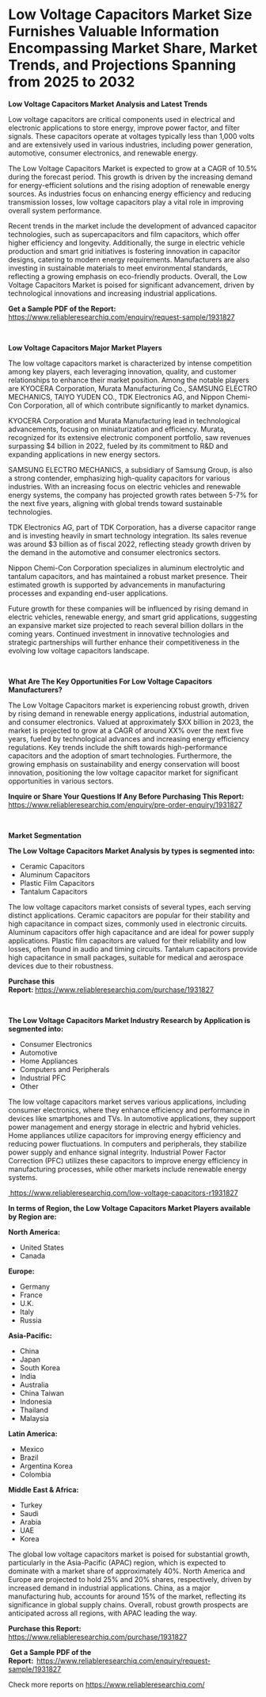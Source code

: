 <p><h1>Low Voltage Capacitors Market Size Furnishes Valuable Information Encompassing Market Share, Market Trends, and Projections Spanning from 2025 to 2032</h1></p><p><strong>Low Voltage Capacitors Market Analysis and Latest Trends</strong></p>
<p><p>Low voltage capacitors are critical components used in electrical and electronic applications to store energy, improve power factor, and filter signals. These capacitors operate at voltages typically less than 1,000 volts and are extensively used in various industries, including power generation, automotive, consumer electronics, and renewable energy.</p><p>The Low Voltage Capacitors Market is expected to grow at a CAGR of 10.5% during the forecast period. This growth is driven by the increasing demand for energy-efficient solutions and the rising adoption of renewable energy sources. As industries focus on enhancing energy efficiency and reducing transmission losses, low voltage capacitors play a vital role in improving overall system performance.</p><p>Recent trends in the market include the development of advanced capacitor technologies, such as supercapacitors and film capacitors, which offer higher efficiency and longevity. Additionally, the surge in electric vehicle production and smart grid initiatives is fostering innovation in capacitor designs, catering to modern energy requirements. Manufacturers are also investing in sustainable materials to meet environmental standards, reflecting a growing emphasis on eco-friendly products. Overall, the Low Voltage Capacitors Market is poised for significant advancement, driven by technological innovations and increasing industrial applications.</p></p>
<p><strong>Get a Sample PDF of the Report:&nbsp;</strong> <a href="https://www.reliableresearchiq.com/enquiry/request-sample/1931827?utm_campaign=3513&utm_medium=2&utm_source=Github&utm_content=ia&utm_term=07042025&utm_id=low-voltage-capacitors">https://www.reliableresearchiq.com/enquiry/request-sample/1931827</a></p>
<p>&nbsp;</p>
<p><strong>Low Voltage Capacitors Major Market Players</strong></p>
<p><p>The low voltage capacitors market is characterized by intense competition among key players, each leveraging innovation, quality, and customer relationships to enhance their market position. Among the notable players are KYOCERA Corporation, Murata Manufacturing Co., SAMSUNG ELECTRO MECHANICS, TAIYO YUDEN CO., TDK Electronics AG, and Nippon Chemi-Con Corporation, all of which contribute significantly to market dynamics.</p><p>KYOCERA Corporation and Murata Manufacturing lead in technological advancements, focusing on miniaturization and efficiency. Murata, recognized for its extensive electronic component portfolio, saw revenues surpassing $4 billion in 2022, fueled by its commitment to R&D and expanding applications in new energy sectors.</p><p>SAMSUNG ELECTRO MECHANICS, a subsidiary of Samsung Group, is also a strong contender, emphasizing high-quality capacitors for various industries. With an increasing focus on electric vehicles and renewable energy systems, the company has projected growth rates between 5-7% for the next five years, aligning with global trends toward sustainable technologies.</p><p>TDK Electronics AG, part of TDK Corporation, has a diverse capacitor range and is investing heavily in smart technology integration. Its sales revenue was around $3 billion as of fiscal 2022, reflecting steady growth driven by the demand in the automotive and consumer electronics sectors.</p><p>Nippon Chemi-Con Corporation specializes in aluminum electrolytic and tantalum capacitors, and has maintained a robust market presence. Their estimated growth is supported by advancements in manufacturing processes and expanding end-user applications.</p><p>Future growth for these companies will be influenced by rising demand in electric vehicles, renewable energy, and smart grid applications, suggesting an expansive market size projected to reach several billion dollars in the coming years. Continued investment in innovative technologies and strategic partnerships will further enhance their competitiveness in the evolving low voltage capacitors landscape.</p></p>
<p>&nbsp;</p>
<p><strong>What Are The Key Opportunities For Low Voltage Capacitors Manufacturers?</strong></p>
<p><p>The Low Voltage Capacitors market is experiencing robust growth, driven by rising demand in renewable energy applications, industrial automation, and consumer electronics. Valued at approximately $XX billion in 2023, the market is projected to grow at a CAGR of around XX% over the next five years, fueled by technological advances and increasing energy efficiency regulations. Key trends include the shift towards high-performance capacitors and the adoption of smart technologies. Furthermore, the growing emphasis on sustainability and energy conservation will boost innovation, positioning the low voltage capacitor market for significant opportunities in various sectors.</p></p>
<p><strong>Inquire or Share Your Questions If Any Before Purchasing This Report:</strong> <a href="https://www.reliableresearchiq.com/enquiry/pre-order-enquiry/1931827?utm_campaign=3513&utm_medium=2&utm_source=Github&utm_content=ia&utm_term=07042025&utm_id=low-voltage-capacitors">https://www.reliableresearchiq.com/enquiry/pre-order-enquiry/1931827</a></p>
<p>&nbsp;</p>
<p><strong>Market Segmentation</strong></p>
<p><strong>The Low Voltage Capacitors Market Analysis by types is segmented into:</strong></p>
<p><ul><li>Ceramic Capacitors</li><li>Aluminum Capacitors</li><li>Plastic Film Capacitors</li><li>Tantalum Capacitors</li></ul></p>
<p><p>The low voltage capacitors market consists of several types, each serving distinct applications. Ceramic capacitors are popular for their stability and high capacitance in compact sizes, commonly used in electronic circuits. Aluminum capacitors offer high capacitance and are ideal for power supply applications. Plastic film capacitors are valued for their reliability and low losses, often found in audio and timing circuits. Tantalum capacitors provide high capacitance in small packages, suitable for medical and aerospace devices due to their robustness.</p></p>
<p><strong>Purchase this Report:&nbsp;</strong><a href="https://www.reliableresearchiq.com/purchase/1931827?utm_campaign=3513&utm_medium=2&utm_source=Github&utm_content=ia&utm_term=07042025&utm_id=low-voltage-capacitors">https://www.reliableresearchiq.com/purchase/1931827</a></p>
<p>&nbsp;</p>
<p><strong>The Low Voltage Capacitors Market Industry Research by Application is segmented into:</strong></p>
<p><ul><li>Consumer Electronics</li><li>Automotive</li><li>Home Appliances</li><li>Computers and Peripherals</li><li>Industrial PFC</li><li>Other</li></ul></p>
<p><p>The low voltage capacitors market serves various applications, including consumer electronics, where they enhance efficiency and performance in devices like smartphones and TVs. In automotive applications, they support power management and energy storage in electric and hybrid vehicles. Home appliances utilize capacitors for improving energy efficiency and reducing power fluctuations. In computers and peripherals, they stabilize power supply and enhance signal integrity. Industrial Power Factor Correction (PFC) utilizes these capacitors to improve energy efficiency in manufacturing processes, while other markets include renewable energy systems.</p></p>
<p><a href="https://www.reliableresearchiq.com/low-voltage-capacitors-r1931827?utm_campaign=3513&utm_medium=2&utm_source=Github&utm_content=ia&utm_term=07042025&utm_id=low-voltage-capacitors">&nbsp;https://www.reliableresearchiq.com/low-voltage-capacitors-r1931827</a></p>
<p><strong>In terms of Region, the Low Voltage Capacitors Market Players available by Region are:</strong></p>
<p>
    <p> <strong> North America: </strong>
        <ul>
            <li>United States</li>
            <li>Canada</li>
        </ul>
        </p> 
    <p> <strong> Europe: </strong>
        <ul>
            <li>Germany</li>
            <li>France</li>
            <li>U.K.</li>
            <li>Italy</li>
            <li>Russia</li>
        </ul>
        </p> 
    <p> <strong> Asia-Pacific: </strong>
        <ul>
            <li>China</li>
            <li>Japan</li>
            <li>South Korea</li>
            <li>India</li>
            <li>Australia</li>
            <li>China Taiwan</li>
            <li>Indonesia</li>
            <li>Thailand</li>
            <li>Malaysia</li>
        </ul>
        </p> 
    <p> <strong> Latin America: </strong>
        <ul>
            <li>Mexico</li>
            <li>Brazil</li>
            <li>Argentina Korea</li>
            <li>Colombia</li>
        </ul>
        </p> 
    <p> <strong> Middle East & Africa: </strong>
        <ul>
            <li>Turkey</li>
            <li>Saudi</li>
            <li>Arabia</li>
            <li>UAE</li>
            <li>Korea</li>
        </ul>
    </p>
    </p>
<p><p>The global low voltage capacitors market is poised for substantial growth, particularly in the Asia-Pacific (APAC) region, which is expected to dominate with a market share of approximately 40%. North America and Europe are projected to hold 25% and 20% shares, respectively, driven by increased demand in industrial applications. China, as a major manufacturing hub, accounts for around 15% of the market, reflecting its significance in global supply chains. Overall, robust growth prospects are anticipated across all regions, with APAC leading the way.</p></p>
<p><strong>Purchase this Report: </strong><a href="https://www.reliableresearchiq.com/purchase/1931827?utm_campaign=3513&utm_medium=2&utm_source=Github&utm_content=ia&utm_term=07042025&utm_id=low-voltage-capacitors">https://www.reliableresearchiq.com/purchase/1931827</a></p>
<p>&nbsp;<strong>Get a Sample PDF of the Report:&nbsp;&nbsp;</strong><a href="https://www.reliableresearchiq.com/enquiry/request-sample/1931827?utm_campaign=3513&utm_medium=2&utm_source=Github&utm_content=ia&utm_term=07042025&utm_id=low-voltage-capacitors">https://www.reliableresearchiq.com/enquiry/request-sample/1931827</a></p>
<p><strong></strong></p>
<p>Check more reports on <a href="https://www.reliableresearchiq.com/?utm_campaign=3513&utm_medium=2&utm_source=Github&utm_content=ia&utm_term=07042025&utm_id=low-voltage-capacitors">https://www.reliableresearchiq.com/</a></p>